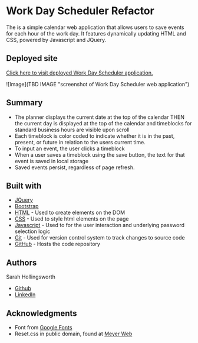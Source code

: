 # Work Day Scheduler Refactor

The is a simple calendar web application that allows users to save events for each hour of the work day. It features dynamically updating HTML and CSS, powered by Javascript and JQuery.

## Deployed site
[Click here to visit deployed Work Day Scheduler application.](https://sahhollingsworth.github.io/workday-scheduler/ "link to Work Day Scheduler web application")

![Image](TBD IMAGE "screenshot of Work Day Scheduler web application")

## Summary
* The planner displays the current date at the top of the calendar
THEN the current day is displayed at the top of the calendar and timeblocks for standard business hours are visible upon scroll
* Each timeblock is color coded to indicate whether it is in the past, present, or future in relation to the users current time.
* To input an event, the user clicks a timeblock
* When a user saves a timeblock using the save button, the text for that event is saved in local storage
* Saved events persist, regardless of page refresh.

## Built with
* [JQuery](https://jquery.com/)
* [Bootstrap](https://getbootstrap.com/docs/5.0/getting-started/introduction/)
* [HTML](https://developer.mozilla.org/en-US/docs/Web/HTML) - Used to create elements on the DOM
* [CSS](https://developer.mozilla.org/en-US/docs/Web/CSS) - Used to style html elements on the page
* [Javascript](https://developer.mozilla.org/en-US/docs/Web/javascript) - Used to for the user interaction and underlying password selection logic
* [Git](https://git-scm.com/doc) - Used for version control system to track changes to source code
* [GitHub](https://docs.github.com/en) - Hosts the code repository

## Authors
Sarah Hollingsworth
* [Github](https://github.com/sahhollingsworth)
* [LinkedIn](https://www.linkedin.com/in/sarahhollingsworth/)

## Acknowledgments
* Font from [Google Fonts](https://fonts.google.com/)
* Reset.css in public domain, found at [Meyer Web](http://meyerweb.com/eric/tools/css/reset/)
